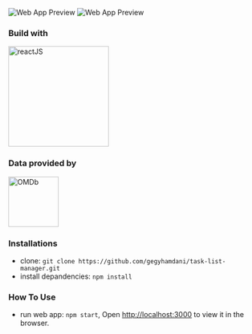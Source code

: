 ![Web App Preview](https://tinyurl.com/y3oegjm6)
![Web App Preview](https://tinyurl.com/yy8pv3pb)

### Build with

<a href="https://reactjs.org/" rel="ReactJS">
  <img src="docs/reactjs.png" alt="reactJS" width="200"/>
</a>


### Data provided by

<a href="http://www.omdbapi.com/" rel="OMDb">
  <img src="https://www.programmableweb.com/sites/default/files/OMDb.jpg" alt="OMDb" width="100"/>
</a>

### Installations

- clone: `git clone https://github.com/gegyhamdani/task-list-manager.git`
- install depandencies: `npm install`

### How To Use

- run web app: `npm start`, Open [http://localhost:3000](http://localhost:3000) to view it in the browser.
